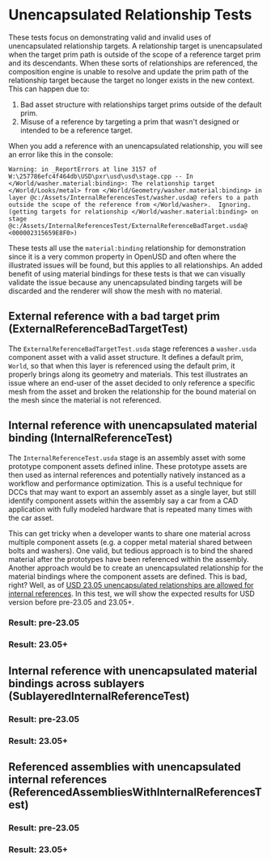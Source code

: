 # Unencapsulated Relationship Tests

These tests focus on demonstrating valid and invalid uses of unencapsulated relationship targets. A relationship target is unencapsulated when the target prim path is outside of the scope of a reference target prim and its descendants. When these sorts of relationships are referenced, the composition engine is unable to resolve and update the prim path of the relationship target because the target no longer exists in the new context. This can happen due to:
1. Bad asset structure with relationships target prims outside of the default prim.
2. Misuse of a reference by targeting a prim that wasn't designed or intended to be a reference target.

When you add a reference with an unencapsulated relationship, you will see an error like this in the console:
```
Warning: in _ReportErrors at line 3157 of W:\257786efc4f464db\USD\pxr\usd\usd\stage.cpp -- In </World/washer.material:binding>: The relationship target </World/Looks/metal> from </World/Geometry/washer.material:binding> in layer @c:/Assets/InternalReferencesTest/washer.usda@ refers to a path outside the scope of the reference from </World/washer>.  Ignoring. (getting targets for relationship </World/washer.material:binding> on stage @c:/Assets/InternalReferencesTest/ExternalReferenceBadTarget.usda@ <000002315659E8F0>)
```
These tests all use the `material:binding` relationship for demonstration since it is a very common property in OpenUSD and often where the illustrated issues will be found, but this applies to all relationships. An added benefit of using material bindings for these tests is that we can visually validate the issue because any unencapsulated binding targets will be discarded and the renderer will show the mesh with no material.

## External reference with a bad target prim (ExternalReferenceBadTargetTest)
The `ExternalReferenceBadTargetTest.usda` stage references a `washer.usda` component asset with a valid asset structure. It defines a default prim, `World`, so that when this layer is referenced using the default prim, it properly brings along its geometry and materials. This test illustrates an issue where an end-user of the asset decided to only reference a specific mesh from the asset and broken the relationship for the bound material on the mesh since the material is not referenced.

## Internal reference with unencapsulated material binding (InternalReferenceTest)
The `InternalReferenceTest.usda` stage is an assembly asset with some prototype component assets defined inline. These prototype assets are then used as internal references and potentially natively instanced as a workflow and performance optimization. This is a useful technique for DCCs that may want to export an assembly asset as a single layer, but still identify component assets within the assembly say a car from a CAD application with fully modeled hardware that is repeated many times with the car asset.

This can get tricky when a developer wants to share one material across multiple component assets (e.g. a copper metal material shared between bolts and washers). One valid, but tedious approach is to bind the shared material after the prototypes have been referenced within the assembly. Another approach would be to create an unencapsulated relationship for the material bindings where the component assets are defined. This is bad, right? Well, as of [USD 23.05 unencapsulated relationships are allowed for internal references](https://github.com/PixarAnimationStudios/OpenUSD/commit/13fa79d1a6dde7c3eaa88378ec7233870c080b34). In this test, we will show the expected results for USD version before pre-23.05 and 23.05+.

### Result: pre-23.05


### Result: 23.05+

## Internal reference with unencapsulated material bindings across sublayers (SublayeredInternalReferenceTest)

### Result: pre-23.05


### Result: 23.05+
## Referenced assemblies with unencapsulated internal references (ReferencedAssembliesWithInternalReferencesTest)

### Result: pre-23.05


### Result: 23.05+